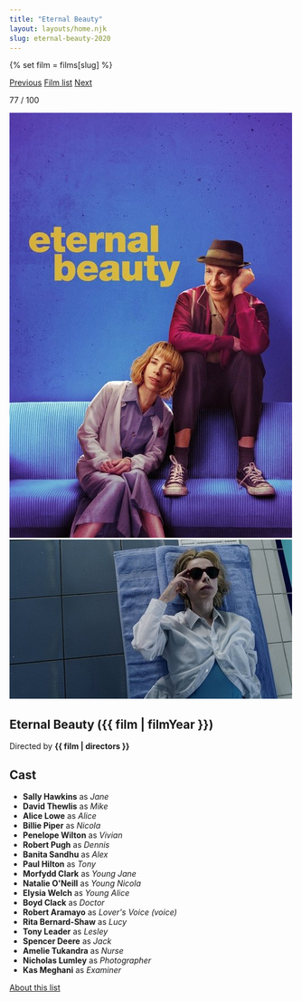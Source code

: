 ```yaml
---
title: "Eternal Beauty"
layout: layouts/home.njk
slug: eternal-beauty-2020
---
```


{% set film = films[slug] %}

<nav class="films">
  <a class="prev" href="../schemers-2020">Previous</a>
  <a href="../">Film list</a>
  <a class="next" href="../limbo-2020">Next</a>
</nav>

<p>77 / 100</p>

<article class="film">
  <div class="backdrop-and-poster">
    <img class="poster" src="../films/posters/eternal-beauty-2020.jpg" alt="">
    <img class="backdrop" src="../films/backdrops/eternal-beauty-2020.jpg" alt="">
  </div>

  <h1>Eternal Beauty ({{ film | filmYear }})</h1>

  

  <p class="director">
    Directed by <strong>{{ film | directors }}</strong>
  </p>


  <h2>
    Cast
  </h2>
  <ul>
            <li><strong>Sally Hawkins</strong> as <em>Jane</em></li>
        <li><strong>David Thewlis</strong> as <em>Mike</em></li>
        <li><strong>Alice Lowe</strong> as <em>Alice</em></li>
        <li><strong>Billie Piper</strong> as <em>Nicola</em></li>
        <li><strong>Penelope Wilton</strong> as <em>Vivian</em></li>
        <li><strong>Robert Pugh</strong> as <em>Dennis</em></li>
        <li><strong>Banita Sandhu</strong> as <em>Alex</em></li>
        <li><strong>Paul Hilton</strong> as <em>Tony</em></li>
        <li><strong>Morfydd Clark</strong> as <em>Young Jane</em></li>
        <li><strong>Natalie O'Neill</strong> as <em>Young Nicola</em></li>
        <li><strong>Elysia Welch</strong> as <em>Young Alice</em></li>
        <li><strong>Boyd Clack</strong> as <em>Doctor</em></li>
        <li><strong>Robert Aramayo</strong> as <em>Lover's Voice (voice)</em></li>
        <li><strong>Rita Bernard-Shaw</strong> as <em>Lucy</em></li>
        <li><strong>Tony Leader</strong> as <em>Lesley</em></li>
        <li><strong>Spencer Deere</strong> as <em>Jack</em></li>
        <li><strong>Amelie Tukandra</strong> as <em>Nurse</em></li>
        <li><strong>Nicholas Lumley</strong> as <em>Photographer</em></li>
        <li><strong>Kas Meghani</strong> as <em>Examiner</em></li>
  </ul>
</article>
<footer>
  <a href="../about">About this list</a>
</footer>
